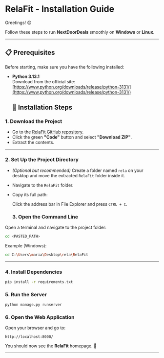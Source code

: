 # RelaFit - Installation Guide

Greetings! 😊

Follow these steps to run **NextDoorDeals** smoothly on **Windows** or **Linux**.

---

## 📋 Prerequisites

Before starting, make sure you have the following installed:

- **Python 3.13.1**  
  Download from the official site:  
  [https://www.python.org/downloads/release/python-3131/](https://www.python.org/downloads/release/python-3131/)

  ## 🚀 Installation Steps

### 1. Download the Project

- Go to the [RelaFit GitHub repository](https://github.com/MariaAcevedo11/RelaFit).
- Click the green **"Code"** button and select **"Download ZIP"**.
- Extract the contents.

---

### 2. Set Up the Project Directory

- *(Optional but recommended)* Create a folder named `rela` on your desktop and move the extracted `RelaFit` folder inside it.
- Navigate to the `RelaFit` folder.
- Copy its full path:

  Click the address bar in File Explorer and press `CTRL + C`.


  ### 3. Open the Command Line

Open a terminal and navigate to the project folder:

```bash
cd <PASTED_PATH>
```

Example (Windows):

```bash
cd C:\Users\maria\Desktop\rela\RelaFit
```

---
### 4. Install Dependencies

```bash
pip install -r requirements.txt
```

### 5. Run the Server

```bash
python manage.py runserver
```
### 6. Open the Web Application

Open your browser and go to:

```
http://localhost:8000/
```

You should now see the **RelaFit** homepage. 🎉

---
